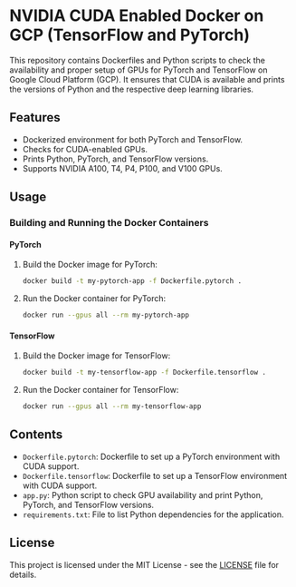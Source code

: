 # NVIDIA CUDA Enabled Docker on GCP (TensorFlow and PyTorch)

This repository contains Dockerfiles and Python scripts to check the availability and proper setup of GPUs for PyTorch and TensorFlow on Google Cloud Platform (GCP). It ensures that CUDA is available and prints the versions of Python and the respective deep learning libraries.

## Features

- Dockerized environment for both PyTorch and TensorFlow.
- Checks for CUDA-enabled GPUs.
- Prints Python, PyTorch, and TensorFlow versions.
- Supports NVIDIA A100, T4, P4, P100, and V100 GPUs.

## Usage

### Building and Running the Docker Containers

#### PyTorch

1. Build the Docker image for PyTorch:
    ```sh
    docker build -t my-pytorch-app -f Dockerfile.pytorch .
    ```

2. Run the Docker container for PyTorch:
    ```sh
    docker run --gpus all --rm my-pytorch-app
    ```

#### TensorFlow

1. Build the Docker image for TensorFlow:
    ```sh
    docker build -t my-tensorflow-app -f Dockerfile.tensorflow .
    ```

2. Run the Docker container for TensorFlow:
    ```sh
    docker run --gpus all --rm my-tensorflow-app
    ```

## Contents

- `Dockerfile.pytorch`: Dockerfile to set up a PyTorch environment with CUDA support.
- `Dockerfile.tensorflow`: Dockerfile to set up a TensorFlow environment with CUDA support.
- `app.py`: Python script to check GPU availability and print Python, PyTorch, and TensorFlow versions.
- `requirements.txt`: File to list Python dependencies for the application.

## License

This project is licensed under the MIT License - see the [LICENSE](LICENSE) file for details.
